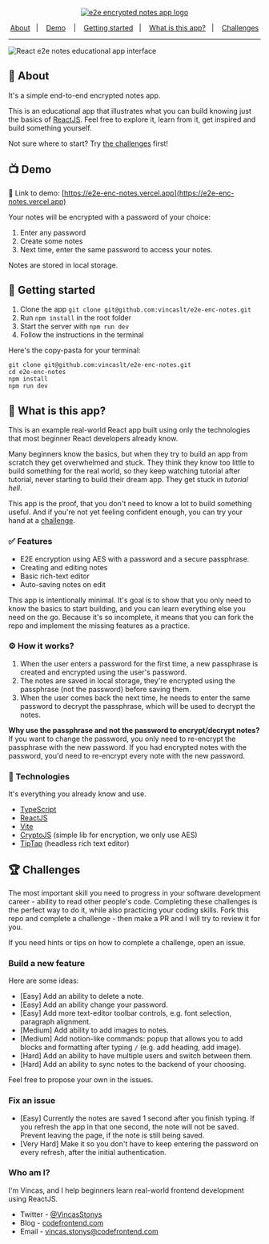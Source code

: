 <p align="center">
  <a href="https://e2e-enc-notes.vercel.app" >
    <img src="https://images2.imgbox.com/57/71/2Ltnnq7U_o.png" alt="e2e encrypted notes app logo">
  </a>
</p>

<p align="center">
  <a href="#-about">About</a>&nbsp;&nbsp;&nbsp;|&nbsp;&nbsp;&nbsp;
  <a href="#-demo">Demo</a>
  &nbsp;&nbsp;&nbsp;|&nbsp;&nbsp;&nbsp;
  <a href="#-getting-started">Getting started</a>&nbsp;&nbsp;&nbsp;|&nbsp;&nbsp;&nbsp;
  <a href="#-what-is-this-app">What is this app?</a>&nbsp;&nbsp;&nbsp;|&nbsp;&nbsp;&nbsp;
  <a href="#-challenges">Challenges</a>
</p>

---

<img src="https://images2.imgbox.com/88/a1/wsSMWct5_o.png" alt="React e2e notes educational app interface"/>

## 📃 About

It's a simple end-to-end encrypted notes app.

This is an educational app that illustrates what you can build knowing just the basics of [ReactJS](https://reactjs.org). Feel free to explore it, learn from it, get inspired and build something yourself.

Not sure where to start? Try [the challenges](https://github.com/vincaslt/e2e-enc-notes#-challenges) first!

## 📺 Demo

🔗 Link to demo: [https://e2e-enc-notes.vercel.app](https://e2e-enc-notes.vercel.app)

Your notes will be encrypted with a password of your choice:

1. Enter any password
2. Create some notes
3. Next time, enter the same password to access your notes.

Notes are stored in local storage.

## 🚀 Getting started

1. Clone the app `git clone git@github.com:vincaslt/e2e-enc-notes.git`
2. Run `npm install` in the root folder
3. Start the server with `npm run dev`
4. Follow the instructions in the terminal

Here's the copy-pasta for your terminal:

```
git clone git@github.com:vincaslt/e2e-enc-notes.git
cd e2e-enc-notes
npm install
npm run dev
```

## 🤔 What is this app?

This is an example real-world React app built using only the technologies that most beginner React developers already know.

Many beginners know the basics, but when they try to build an app from scratch they get overwhelmed and stuck. They think they know too little to build something for the real world, so they keep watching tutorial after tutorial, never starting to build their dream app. They get stuck in _tutorial hell_.

This app is the proof, that you don't need to know a lot to build something useful. And if you're not yet feeling confident enough, you can try your hand at a [challenge](https://github.com/vincaslt/e2e-enc-notes#-challenges).

### ✅ Features

- E2E encryption using AES with a password and a secure passphrase.
- Creating and editing notes
- Basic rich-text editor
- Auto-saving notes on edit

This app is intentionally minimal. It's goal is to show that you only need to know the basics to start building, and you can learn everything else you need on the go. Because it's so incomplete, it means that you can fork the repo and implement the missing features as a practice.

### ⚙️ How it works?

1. When the user enters a password for the first time, a new passphrase is created and encrypted using the user's password.
2. The notes are saved in local storage, they're encrypted using the passphrase (not the password) before saving them.
3. When the user comes back the next time, he needs to enter the same password to decrypt the passphrase, which will be used to decrypt the notes.

**Why use the passphrase and not the password to encrypt/decrypt notes?** If you want to change the password, you only need to re-encrypt the passphrase with the new password. If you had encrypted notes with the password, you'd need to re-encrypt every note with the new password.

### 🔨 Technologies

It's everything you already know and use.

- [TypeScript](https://github.com/microsoft/TypeScript)
- [ReactJS](https://github.com/facebook/react)
- [Vite](https://github.com/vitejs/vite)
- [CryptoJS](https://github.com/brix/crypto-js) (simple lib for encryption, we only use AES)
- [TipTap](https://tiptap.dev) (headless rich text editor)

## 🏆 Challenges

The most important skill you need to progress in your software development career - ability to read other people's code. Completing these challenges is the perfect way to do it, while also practicing your coding skills. Fork this repo and complete a challenge - then make a PR and I will try to review it for you.

If you need hints or tips on how to complete a challenge, open an issue.

### Build a new feature

Here are some ideas:

- [Easy] Add an ability to delete a note.
- [Easy] Add an ability change your password.
- [Easy] Add more text-editor toolbar controls, e.g. font selection, paragraph alignment.
- [Medium] Add ability to add images to notes.
- [Medium] Add notion-like commands: popup that allows you to add blocks and formatting after typing `/` (e.g. add heading, add image).
- [Hard] Add an ability to have multiple users and switch between them.
- [Hard] Add an ability to sync notes to the backend of your choosing.

Feel free to propose your own in the issues.

### Fix an issue

- [Easy] Currently the notes are saved 1 second after you finish typing. If you refresh the app in that one second, the note will not be saved. Prevent leaving the page, if the note is still being saved.
- [Very Hard] Make it so you don't have to keep entering the password on every refresh, after the initial authentication.

### Who am I?

I'm Vincas, and I help beginners learn real-world frontend development using ReactJS.

- Twitter - [@VincasStonys](https://twitter.com/VincasStonys)
- Blog - [codefrontend.com](https://codefrontend.com)
- Email - vincas.stonys@codefrontend.com
